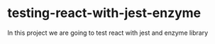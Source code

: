 # testing-react-with-jest-enzyme
In this project we are going to test react with jest and enzyme library
